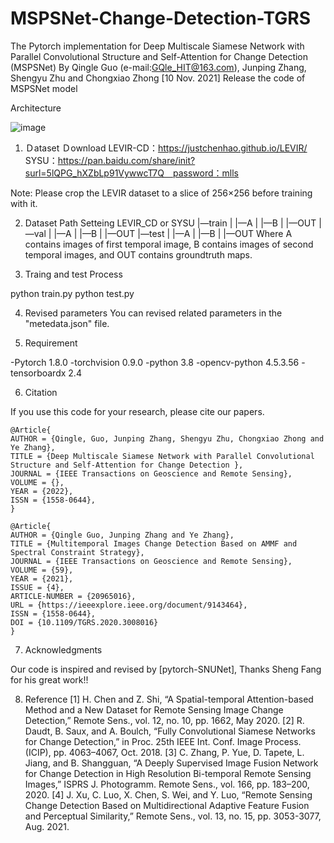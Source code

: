 # MSPSNet-Change-Detection-TGRS
 The Pytorch implementation for Deep Multiscale Siamese Network with Parallel Convolutional Structure and Self-Attention for Change Detection (MSPSNet)
By Qingle Guo (e-mail:GQle_HIT@163.com), Junping Zhang, Shengyu Zhu and Chongxiao Zhong
[10 Nov. 2021] Release the code of MSPSNet model

Architecture

![image](https://user-images.githubusercontent.com/94043516/141083013-f6c27c4a-2c9e-4bfd-95ff-45e941bb9a27.png)


1. Ｄataset Ｄownload
LEVIR-CD：https://justchenhao.github.io/LEVIR/
SYSU：https://pan.baidu.com/share/init?surl=5lQPG_hXZbLp91VywwcT7Q　password：mlls

Note: Please crop the LEVIR dataset to a slice of 256×256 before training with it.

2. Dataset Path Setteing
LEVIR_CD or SYSU
     |—train
          |   |—A
          |   |—B
          |   |—OUT
     |—val
          |   |—A
          |   |—B
          |   |—OUT
     |—test
          |   |—A
          |   |—B
          |   |—OUT
Where A contains images of first temporal image, B contains images of second temporal images, and OUT contains groundtruth maps.

3. Traing and test Process

python train.py
python test.py

4. Revised parameters
You can revised related parameters in the "metedata.json" file.

5. Requirement

-Pytorch 1.8.0
-torchvision 0.9.0
-python 3.8
-opencv-python  4.5.3.56
-tensorboardx 2.4


6. Citation

If you use this code for your research, please cite our papers.

```
@Article{
AUTHOR = {Qingle, Guo, Junping Zhang, Shengyu Zhu, Chongxiao Zhong and Ye Zhang},
TITLE = {Deep Multiscale Siamese Network with Parallel Convolutional Structure and Self-Attention for Change Detection },
JOURNAL = {IEEE Transactions on Geoscience and Remote Sensing},
VOLUME = {},
YEAR = {2022},
ISSN = {1558-0644},
}

@Article{
AUTHOR = {Qingle Guo, Junping Zhang and Ye Zhang},
TITLE = {Multitemporal Images Change Detection Based on AMMF and Spectral Constraint Strategy},
JOURNAL = {IEEE Transactions on Geoscience and Remote Sensing},
VOLUME = {59},
YEAR = {2021},
ISSUE = {4},
ARTICLE-NUMBER = {20965016},
URL = {https://ieeexplore.ieee.org/document/9143464},
ISSN = {1558-0644},
DOI = {10.1109/TGRS.2020.3008016}
}

```
7. Acknowledgments

Our code is inspired and revised by [pytorch-SNUNet], Thanks Sheng Fang for his great work!!

8. Reference
[1] H. Chen and Z. Shi, “A Spatial-temporal Attention-based Method and a New Dataset for Remote Sensing Image Change Detection,” Remote Sens., vol. 12, no. 10, pp. 1662, May 2020.
[2] R. Daudt, B. Saux, and A. Boulch, “Fully Convolutional Siamese Networks for Change Detection,” in Proc. 25th IEEE Int. Conf. Image Process. (ICIP), pp. 4063–4067, Oct. 2018.
[3] C. Zhang, P. Yue, D. Tapete, L. Jiang, and B. Shangguan, “A Deeply Supervised Image Fusion Network for Change Detection in High Resolution Bi-temporal Remote Sensing Images,” ISPRS J. Photogramm. Remote Sens., vol. 166, pp. 183–200, 2020.
[4] J. Xu, C. Luo, X. Chen, S. Wei, and Y. Luo, “Remote Sensing Change Detection Based on Multidirectional Adaptive Feature Fusion and Perceptual Similarity,” Remote Sens., vol. 13, no. 15, pp. 3053-3077, Aug. 2021.
